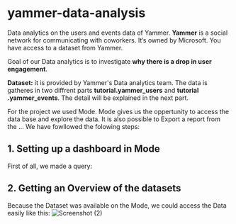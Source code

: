 # yammer-data-analysis


Data analytics on the users and events data of Yammer.
**Yammer** is a social network for communicating with coworkers. It’s owned by Microsoft. You have access to a dataset from Yammer.

Goal of our Data analytics is to investigate **why there is a drop in user engagement**.

**Dataset:** it is provided by Yammer's Data analytics team. The data is gatheres in two diffrent parts **tutorial.yammer_users** and **tutorial .yammer_events**. The detail will be explained in the next part.

For the project we used Mode. Mode gives us the oppertunity to access the data base and explore the data. It is also possible to Export a report from the ...
We have fowllowed the folowing steps:

## 1. Setting up a dashboard in Mode
First of all, we made a query:



## 2. Getting an Overview of the datasets
Because the Dataset was available on the Mode, we could access the Data easily like this:
![Screenshot (2)](https://user-images.githubusercontent.com/64433442/166748930-ad304542-e6cc-4390-8bcf-14fcb782a5f2.png)
